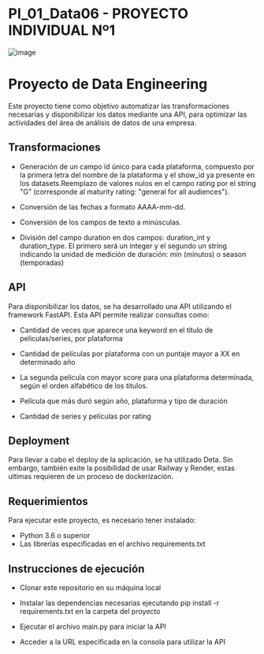 # PI_01_Data06 - PROYECTO INDIVIDUAL Nº1

![image](https://user-images.githubusercontent.com/43472426/213601305-9b7e29de-4454-46cf-97b4-85fe8d0a207b.png)

# Proyecto de Data Engineering

Este proyecto tiene como objetivo automatizar las transformaciones necesarias y disponibilizar los datos mediante una API, para optimizar las actividades del área de análisis de datos de una empresa.

## Transformaciones

* Generación de un campo id único para cada plataforma, compuesto por la primera letra del nombre de la plataforma y el show_id ya presente en los datasets.Reemplazo de valores nulos en el campo rating por el string "G" (corresponde al maturity rating: "general for all audiences").

* Conversión de las fechas a formato AAAA-mm-dd.

* Conversión de los campos de texto a minúsculas.

* División del campo duration en dos campos: duration_int y duration_type. El primero será un integer y el segundo un string indicando la unidad de medición de duración: min (minutos) o season (temporadas)

## API

Para disponibilizar los datos, se ha desarrollado una API utilizando el framework FastAPI. 
Esta API permite realizar consultas como:

* Cantidad de veces que aparece una keyword en el título de peliculas/series, por plataforma

* Cantidad de películas por plataforma con un puntaje mayor a XX en determinado año
 
* La segunda película con mayor score para una plataforma determinada, según el orden alfabético de los títulos.

* Película que más duró según año, plataforma y tipo de duración

* Cantidad de series y películas por rating

## Deployment

Para llevar a cabo el deploy de la aplicación, se ha utilizado Deta. Sin embargo, también exite la posibilidad de usar Railway y Render, estas ultimas requieren de un proceso de dockerización.

## Requerimientos

Para ejecutar este proyecto, es necesario tener instalado:

* Python 3.6 o superior
* Las librerías especificadas en el archivo requirements.txt

## Instrucciones de ejecución

* Clonar este repositorio en su máquina local

* Instalar las dependencias necesarias ejecutando pip install -r requirements.txt en la carpeta del proyecto

* Ejecutar el archivo main.py para iniciar la API

* Acceder a la URL especificada en la consola para utilizar la API





